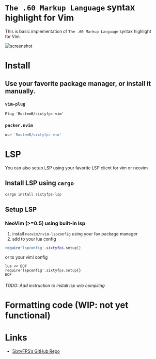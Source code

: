 # `The .60 Markup Language` syntax highlight for Vim

This is basic implementation of `The .60 Markup Language` syntax
highlight for Vim.

![screenshot](https://i.imgur.com/WkgvwPg.png)

# Install

## Use your favorite package manager, or install it manually.

### `vim-plug`

``` vim
Plug 'RustemB/sixtyfps-vim'
```

### `packer.nvim`

``` lua
use 'RustemB/sixtyfps-vim'
```

# LSP

You can also setup LSP using your favorite LSP client for vim or neovim

## Install LSP using `cargo`

``` sh
cargo install sixtyfps-lsp
```

## Setup LSP
### NeoVim (>=0.5) using built-in lsp
1. install `neovim/nvim-lspconfig` using your fav package manager
2. add to your lua config
```lua
require'lspconfig'.sixtyfps.setup{}
```
or to your viml config
```vim
lua << EOF
require'lspconfig'.sixtyfps.setup{}
EOF
```

###### TODO: Add instruction to install lsp w/o compiling

# Formatting code (WIP: not yet functional)

# Links

- [SixtyFPS’s GitHub Repo](https://github.com/sixtyfpsui/sixtyfps)
